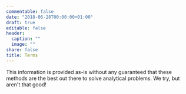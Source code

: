 ```yaml
---
commentable: false
date: "2018-06-28T00:00:00+01:00"
draft: true
editable: false
header:
  caption: ""
  image: ""
share: false
title: Terms
---
```


This information is provided as-is without any guaranteed that these methods are the best out there to solve analytical problems. We try, but aren't that good!

